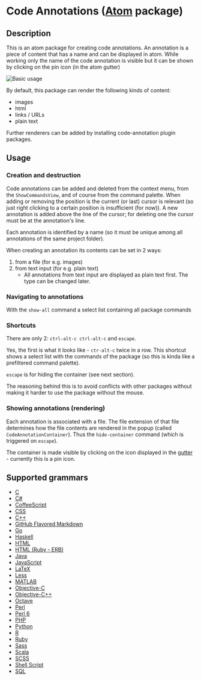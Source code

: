 # Code Annotations ([Atom](http://atom.io) package)

## Description

This is an atom package for creating code annotations.
An annotation is a piece of content that has a name and can be displayed in atom.
While working only the name of the code annotation is visible but it can be shown by clicking on the pin icon (in the atom gutter)

![Basic usage](https://github.com/jneuendorf/code-annotations/raw/master/gifs/basic-usage.gif)

By default, this package can render the following kinds of content:

- images
- html
- links / URLs
- plain text

Further renderers can be added by installing code-annotation plugin packages.


## Usage

### Creation and destruction

Code annotations can be added and deleted from the context menu, from the `ShowCommandsView`, and of course from the command palette.
When adding or removing the position is the current (or last) cursor is relevant (so just right clicking to a certain position is insufficient (for now)).
A new annotation is added above the line of the cursor; for deleting one the cursor must be at the annotation's line.

Each annotation is identified by a name (so it must be unique among all annotations of the same project folder).

When creating an annotation its contents can be set in 2 ways:

1. from a file (for e.g. images)
2. from text input (for e.g. plain text)
	- All annotations from text input are displayed as plain text first. The type can be changed later.


### Navigating to annotations

With the `show-all` command a select list containing all package commands


### Shortcuts

There are only 2: `ctrl-alt-c ctrl-alt-c` and `escape`.

Yes, the first is what it looks like - `ctr-alt-c` twice in a row.
This shortcut shows a select list with the commands of the package (so this is kinda like a prefiltered command palette).

`escape` is for hiding the container (see next section).

The reasoning behind this is to avoid conflicts with other packages without making it harder to use the package without the mouse.


### Showing annotations (rendering)

Each annotation is associated with a file. The file extension of that file determines how the file contents are rendered in the popup (called `CodeAnnotationContainer`).
Thus the `hide-container` command (which is triggered on `escape`).

The container is made visible by clicking on the icon displayed in the [gutter](https://atom.io/docs/api/latest/Gutter) - currently this is a pin icon.


## Supported grammars

- [C](https://atom.io/packages/language-c)
- [C#](https://atom.io/packages/language-csharp)
- [CoffeeScript](https://atom.io/packages/language-coffee-script)
- [CSS](https://atom.io/packages/language-css)
- [C++](https://atom.io/packages/language-c)
- [GitHub Flavored Markdown](https://atom.io/packages/language-gfm)
- [Go](https://atom.io/packages/language-go)
- [Haskell](https://atom.io/packages/language-haskell)
- [HTML](https://atom.io/packages/language-html)
- [HTML (Ruby - ERB)](https://atom.io/packages/language-ruby)
- [Java](https://atom.io/packages/language-java)
- [JavaScript](https://atom.io/packages/language-javascript)
- [LaTeX](https://atom.io/packages/language-latex)
- [Less](https://atom.io/packages/language-less)
- [MATLAB](https://atom.io/packages/language-matlab)
- [Objective-C](https://atom.io/packages/language-objective-c)
- [Objective-C++](https://atom.io/packages/language-objective-c)
- [Octave](https://atom.io/packages/language-matlab)
- [Perl](https://atom.io/packages/language-perl)
- [Perl 6](https://atom.io/packages/language-perl)
- [PHP](https://atom.io/packages/language-php)
- [Python](https://atom.io/packages/language-python)
- [R](https://atom.io/packages/language-r)
- [Ruby](https://atom.io/packages/language-ruby)
- [Sass](https://atom.io/packages/language-sass)
- [Scala](https://atom.io/packages/language-scala)
- [SCSS](https://atom.io/packages/language-scss)
- [Shell Script](https://atom.io/packages/language-shellscript)
- [SQL](https://atom.io/packages/language-sql)
